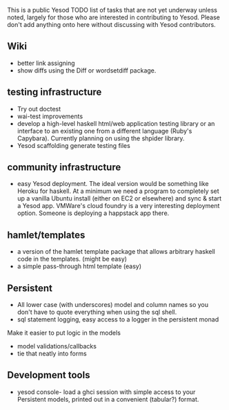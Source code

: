 This is a public Yesod TODO list of tasks that are not yet underway unless noted, largely for those who are interested in contributing to Yesod. Please don't add anything onto here without discussing with Yesod contributors.

## Wiki

* better link assigning
* show diffs using the Diff or wordsetdiff package.


## testing infrastructure

* Try out doctest
* wai-test improvements
* develop a high-level haskell html/web application testing library or an interface to an existing one from a different language (Ruby's Capybara). Currently planning on using the shpider library.
* Yesod scaffolding generate testing files

## community infrastructure

* easy Yesod deployment. The ideal version would be something like Heroku for haskell. At a minimum we need a program to completely set up a vanilla Ubuntu install (either on EC2 or elsewhere) and sync & start a Yesod app. VMWare's cloud foundry is a very interesting deployment option. Someone is deploying a happstack app there.

## hamlet/templates

* a version of the hamlet template package that allows arbitrary haskell code in the templates. (might be easy)
* a simple pass-through html template (easy)

## Persistent

* All lower case (with underscores) model and column names so you don't have to quote everything when using the sql shell.
* sql statement logging, easy access to a logger in the persistent monad

Make it easier to put logic in the models

* model validations/callbacks
* tie that neatly into forms

## Development tools

* yesod console- load a ghci session with simple access to your Persistent models, printed out in a convenient (tabular?) format.
